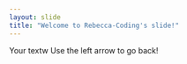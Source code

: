 ```yaml
---
layout: slide
title: "Welcome to Rebecca-Coding's slide!"
---
```

Your textw
Use the left arrow to go back!
